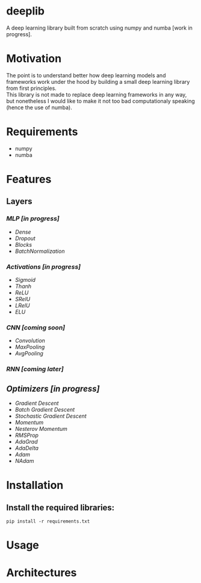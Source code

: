 # deeplib
A deep learning library built from scratch using numpy and numba [work in progress]. 

# Motivation
The point is to understand better how deep learning models and frameworks work under the hood by building a small deep learning library from first principles.  
This library is not made to replace deep learning frameworks in any way, but nonetheless I would like to make it not too bad computationaly speaking (hence the use of numba).

# Requirements
- numpy
- numba

# Features

## Layers
### *MLP [in progress]*
- *Dense*
- *Dropout*
- *Blocks*
- *BatchNormalization*

### *Activations [in progress]*
- *Sigmoid*
- *Thanh*
- *ReLU*
- *SRelU*
- *LRelU*
- *ELU*

### *CNN [coming soon]*
- *Convolution*
- *MaxPooling*
- *AvgPooling*

### *RNN [coming later]*

## *Optimizers [in progress]*
- *Gradient Descent*
- *Batch Gradient Descent*
- *Stochastic Gradient Descent*
- *Momentum*
- *Nesterov Momentum*
- *RMSProp*
- *AdaGrad*
- *AdaDelta*
- *Adam*
- *NAdam*


# Installation
## Install the required libraries: 
`pip install -r requirements.txt`

# Usage


# Architectures
